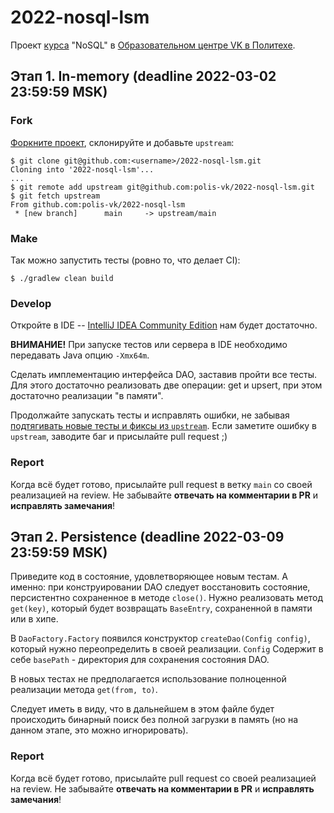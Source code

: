 # 2022-nosql-lsm
Проект [курса](https://polis.vk.company/curriculum/program/discipline/1356/) "NoSQL" в [Образовательном центре VK в Политехе](https://polis.vk.company/).

## Этап 1. In-memory (deadline 2022-03-02 23:59:59 MSK)
### Fork
[Форкните проект](https://help.github.com/articles/fork-a-repo/), склонируйте и добавьте `upstream`:
```
$ git clone git@github.com:<username>/2022-nosql-lsm.git
Cloning into '2022-nosql-lsm'...
...
$ git remote add upstream git@github.com:polis-vk/2022-nosql-lsm.git
$ git fetch upstream
From github.com:polis-vk/2022-nosql-lsm
 * [new branch]      main     -> upstream/main
```

### Make
Так можно запустить тесты (ровно то, что делает CI):
```
$ ./gradlew clean build
```

### Develop
Откройте в IDE -- [IntelliJ IDEA Community Edition](https://www.jetbrains.com/idea/) нам будет достаточно.

**ВНИМАНИЕ!** При запуске тестов или сервера в IDE необходимо передавать Java опцию `-Xmx64m`.

Сделать имплементацию интерфейса DAO, заставив пройти все тесты.
Для этого достаточно реализовать две операции: get и upsert, при этом достаточно реализации "в памяти".

Продолжайте запускать тесты и исправлять ошибки, не забывая [подтягивать новые тесты и фиксы из `upstream`](https://help.github.com/articles/syncing-a-fork/). Если заметите ошибку в `upstream`, заводите баг и присылайте pull request ;)

### Report
Когда всё будет готово, присылайте pull request в ветку `main` со своей реализацией на review. Не забывайте **отвечать на комментарии в PR** и **исправлять замечания**!

## Этап 2. Persistence (deadline 2022-03-09 23:59:59 MSK)
Приведите код в состояние, удовлетворяющее новым тестам. А именно: при конструировании DAO следует восстановить состояние, персистентно сохраненное в методе `close()`.
Нужно реализовать метод `get(key)`, который будет возвращать `BaseEntry`, сохраненной в памяти или в хипе.

В `DaoFactory.Factory` появился конструктор `createDao(Config config)`, который нужно переопределить в своей реализации.
`Config` Содержит в себе `basePath` - директория для сохранения состояния DAO.

В новых тестах не предполагается использование полноценной реализации метода `get(from, to)`. 

Следует иметь в виду, что в дальнейшем в этом файле будет происходить бинарный поиск без полной загрузки в память (но на данном этапе, это можно игнорировать).

### Report
Когда всё будет готово, присылайте pull request со своей реализацией на review. Не забывайте **отвечать на комментарии в PR** и **исправлять замечания**!
